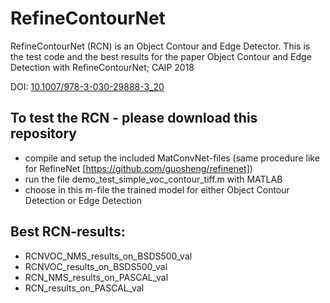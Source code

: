 # RefineContourNet

RefineContourNet (RCN) is an Object Contour and Edge Detector. This is the test code and the best results for the paper Object Contour and Edge Detection with RefineContourNet; CAIP 2018

DOI: [10.1007/978-3-030-29888-3_20](https://arxiv.org/ct?url=https%3A%2F%2Fdx.doi.org%2F10.1007%2F978-3-030-29888-3_20&v=cf61f2c2)

## To test the RCN - please download this repository
* compile and setup the included MatConvNet-files (same procedure like for RefineNet [https://github.com/guosheng/refinenet]) 
* run the file demo_test_simple_voc_contour_tiff.m with MATLAB
* choose in this m-file the trained model for either Object Contour Detection or Edge Detection

## Best RCN-results:
* RCNVOC_NMS_results_on_BSDS500_val 
* RCNVOC_results_on_BSDS500_val 
* RCN_NMS_results_on_PASCAL_val 
* RCN_results_on_PASCAL_val
